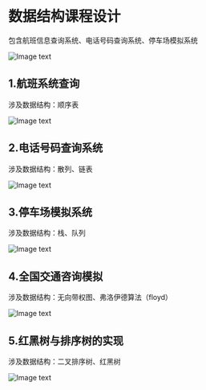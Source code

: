 # 数据结构课程设计
包含航班信息查询系统、电话号码查询系统、停车场模拟系统

![Image text](https://github.com/unclezs/CurriculumDesign/blob/master/DataStruct/screenImages/index.png)
## 1.航班系统查询
涉及数据结构：顺序表

![Image text](https://github.com/unclezs/CurriculumDesign/blob/master/DataStruct/screenImages/hb.png)
## 2.电话号码查询系统
涉及数据结构：散列、链表

![Image text](https://github.com/unclezs/CurriculumDesign/blob/master/DataStruct/screenImages/tel.png)
## 3.停车场模拟系统
涉及数据结构：栈、队列

![Image text](https://github.com/unclezs/CurriculumDesign/blob/master/DataStruct/screenImages/park.png)
## 4.全国交通咨询模拟
涉及数据结构：无向带权图、弗洛伊德算法（floyd）

![Image text](https://github.com/unclezs/CurriculumDesign/blob/master/DataStruct/screenImages/traffic.png)

## 5.红黑树与排序树的实现
涉及数据结构：二叉排序树、红黑树

![Image text](https://github.com/unclezs/CurriculumDesign/blob/master/DataStruct/screenImages/BSTree.png)